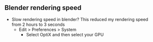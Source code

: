 
## Blender rendering speed
- Slow rendering speed in blender? This reduced my rendering speed from 2 hours to 3 seconds
  - Edit > Preferences > System
    - Select OptiX and then select your GPU
  
